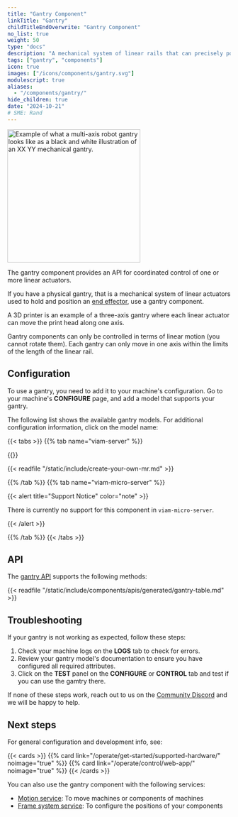 ```yaml
---
title: "Gantry Component"
linkTitle: "Gantry"
childTitleEndOverwrite: "Gantry Component"
no_list: true
weight: 50
type: "docs"
description: "A mechanical system of linear rails that can precisely position an attached device."
tags: ["gantry", "components"]
icon: true
images: ["/icons/components/gantry.svg"]
modulescript: true
aliases:
  - "/components/gantry/"
hide_children: true
date: "2024-10-21"
# SME: Rand
---
```


<div class="td-max-width-on-larger-screens text-center">
<img src="/components/gantry/gantry-illustration.png" style="width:300px" alt="Example of what a multi-axis robot gantry looks like as a black and white illustration of an XX YY mechanical gantry." class="alignright imgzoom">
</div>

The gantry component provides an API for coordinated control of one or more linear actuators.

If you have a physical gantry, that is a mechanical system of linear actuators used to hold and position an [end effector](https://en.wikipedia.org/wiki/Robot_end_effector), use a gantry component.

A 3D printer is an example of a three-axis gantry where each linear actuator can move the print head along one axis.

Gantry components can only be controlled in terms of linear motion (you cannot rotate them).
Each gantry can only move in one axis within the limits of the length of the linear rail.

## Configuration

To use a gantry, you need to add it to your machine's configuration.
Go to your machine's **CONFIGURE** page, and add a model that supports your gantry.

The following list shows the available gantry models.
For additional configuration information, click on the model name:

{{< tabs >}}
{{% tab name="viam-server" %}}

{{<resources api="rdk:component:gantry" type="gantry" no-intro="true">}}

{{< readfile "/static/include/create-your-own-mr.md" >}}

{{% /tab %}}
{{% tab name="viam-micro-server" %}}

{{< alert title="Support Notice" color="note" >}}

There is currently no support for this component in `viam-micro-server`.

{{< /alert >}}

{{% /tab %}}
{{< /tabs >}}

## API

The [gantry API](/dev/reference/apis/components/gantry/) supports the following methods:

{{< readfile "/static/include/components/apis/generated/gantry-table.md" >}}

## Troubleshooting

If your gantry is not working as expected, follow these steps:

1. Check your machine logs on the **LOGS** tab to check for errors.
2. Review your gantry model's documentation to ensure you have configured all required attributes.
3. Click on the **TEST** panel on the **CONFIGURE** or **CONTROL** tab and test if you can use the gamtry there.

If none of these steps work, reach out to us on the [Community Discord](https://discord.gg/viam) and we will be happy to help.

## Next steps

For general configuration and development info, see:

{{< cards >}}
{{% card link="/operate/get-started/supported-hardware/" noimage="true" %}}
{{% card link="/operate/control/web-app/" noimage="true" %}}
{{< /cards >}}

You can also use the gantry component with the following services:

- [Motion service](/operate/reference/services/motion/): To move machines or components of machines
- [Frame system service](/operate/mobility/define-geometry/): To configure the positions of your components
